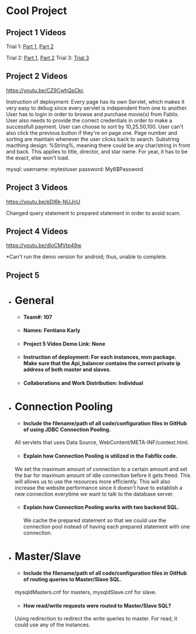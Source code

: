 # Cool Project

## Project 1 Videos

Trial 1:
	[Part 1](https://youtu.be/YR-o0lngqlA), [Part 2](https://youtu.be/KOC4AnX3HXU)

Trial 2:
	[Part 1](https://youtu.be/CSqydo5LKSU), [Part 2](https://youtu.be/m7N8T_4Pjvs)
Trial 3:
	[Trial 3](https://youtu.be/IQ7fB095i2I)

## Project 2 Videos

https://youtu.be/CZ9CwhQsCkc

Instruction of deployment:
Every page has its own Servlet, which makes it very easy to debug since every servlet is independent from one to another.
User has to login in order to browse and purchase movie(s) from Fablix.
User also needs to provide the correct credentials in order to make a successfull payment.
User can choose to sort by 10,25,50,100. User can't also click the previous button if they're on page one.
Page number and sorting are maintain whenever the user clicks back to search.
Substring macthing design:
%String%, meaning there could be any char/string in front and back. This applies to title, director, and star name.
For year, it has to be the exact, else won't load.


mysql:
	username: mytestuser
	password: My6$Password

## Project 3 Videos

https://youtu.be/pDl6k-NUJnU

Changed query statement to prepared statement in order to avoid scam.

## Project 4 Videos

https://youtu.be/dloCMVtp49w

*Can't run the demo version for android; thus, unable to complete.

## Project 5

- # General
    - #### Team#: 107
    
    - #### Names: Fentiano Karly
    
    - #### Project 5 Video Demo Link: None

    - #### Instruction of deployment: For each instances, mvn package. Make sure that the Api_balancer contains the correct private ip address of both master and slaves. 

    - #### Collaborations and Work Distribution: Individual


- # Connection Pooling
    - #### Include the filename/path of all code/configuration files in GitHub of using JDBC Connection Pooling. 
	All servlets that uses Data Source, WebContent/META-INF/context.html.
    
    - #### Explain how Connection Pooling is utilized in the Fabflix code.
	We set the maximum amount of connection to a certain amount and set the bar for maximum amount of idle connection before it gets freed. This will allows us to use the resources more efficiently. This will also increase the website performance since it doesn't have to establish a new connection everytime we want to talk to the database server.
    
    - #### Explain how Connection Pooling works with two backend SQL.
    	We cache the prepared statement so that we could use the connection pool instead of having each prepared statement with one connection.

- # Master/Slave
    - #### Include the filename/path of all code/configuration files in GitHub of routing queries to Master/Slave SQL.
	mysqldMasters.cnf for masters, mysqldSlave.cnf for slave.	

    - #### How read/write requests were routed to Master/Slave SQL?
	Using redirection to redirect the write queries to master. For read, it could use any of the instances.
	